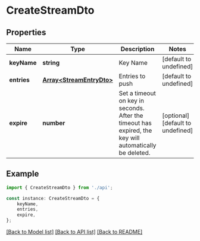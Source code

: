 # CreateStreamDto


## Properties

Name | Type | Description | Notes
------------ | ------------- | ------------- | -------------
**keyName** | **string** | Key Name | [default to undefined]
**entries** | [**Array&lt;StreamEntryDto&gt;**](StreamEntryDto.md) | Entries to push | [default to undefined]
**expire** | **number** | Set a timeout on key in seconds. After the timeout has expired, the key will automatically be deleted. | [optional] [default to undefined]

## Example

```typescript
import { CreateStreamDto } from './api';

const instance: CreateStreamDto = {
    keyName,
    entries,
    expire,
};
```

[[Back to Model list]](../README.md#documentation-for-models) [[Back to API list]](../README.md#documentation-for-api-endpoints) [[Back to README]](../README.md)
